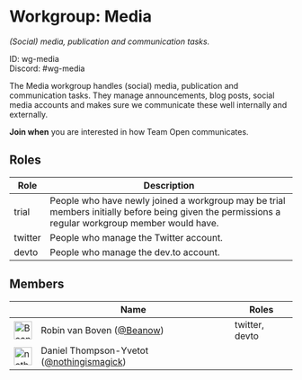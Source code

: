 <!-- GENERATED FILE, DON'T EDIT -->
# Workgroup: Media

_(Social) media, publication and communication tasks._

ID: wg-media<br>
Discord: #wg-media

The Media workgroup handles (social) media, publication and communication tasks.
They manage announcements, blog posts, social media accounts and makes sure we communicate these well
internally and externally.

**Join when** you are interested in how Team Open communicates.

## Roles

Role | Description
-|-
trial|People who have newly joined a workgroup may be trial members initially before being given the permissions a regular workgroup member would have.
twitter|People who manage the Twitter account.
devto|People who manage the dev.to account.

## Members

&nbsp;|Name|Roles
-|-|-
<img src="https://avatars.githubusercontent.com/Beanow?v=4&s=32" width="32" height="32" alt="Beanow" />|Robin van Boven ([@Beanow](https://github.com/Beanow))|twitter, devto
<img src="https://avatars.githubusercontent.com/nothingismagick?v=4&s=32" width="32" height="32" alt="nothingismagick" />|Daniel Thompson-Yvetot ([@nothingismagick](https://github.com/nothingismagick))|
